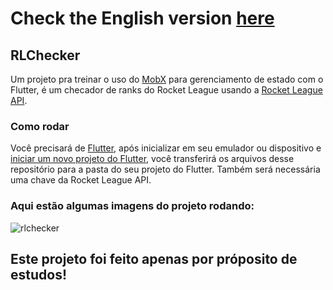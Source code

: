 # Check the English version <a href="README.md">here</a>

## RLChecker

Um projeto pra treinar o uso do <a href="https://pub.dev/packages/mobx">MobX</a> para gerenciamento de estado com o Flutter, é um checador de ranks do Rocket League usando a <a href="https://rapidapi.com/rocket-league-rocket-league-default/api/rocket-league1">Rocket League API</a>.

### Como rodar

Você precisará de <a href="https://docs.flutter.dev/get-started/install">Flutter</a>, após inicializar em seu emulador ou dispositivo e 
<a href="https://docs .flutter.dev/get-started/codelab">iniciar um novo projeto do Flutter</a>, você transferirá os arquivos desse repositório
para a pasta do seu projeto do Flutter. Também será necessária uma chave da Rocket League API.

### Aqui estão algumas imagens do projeto rodando:

![rlchecker](https://user-images.githubusercontent.com/113607857/197355545-3fe95701-566b-4691-a735-b9d69907bc5a.gif)

## Este projeto foi feito apenas por próposito de estudos!
